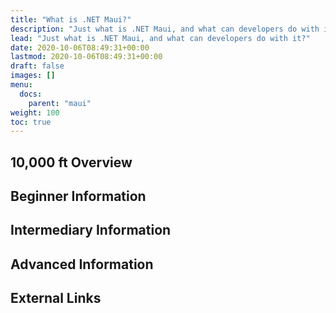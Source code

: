```yaml
---
title: "What is .NET Maui?"
description: "Just what is .NET Maui, and what can developers do with it?"
lead: "Just what is .NET Maui, and what can developers do with it?"
date: 2020-10-06T08:49:31+00:00
lastmod: 2020-10-06T08:49:31+00:00
draft: false
images: []
menu:
  docs:
    parent: "maui"
weight: 100
toc: true
---
```


## 10,000 ft Overview

## Beginner Information

## Intermediary Information

## Advanced Information

## External Links
